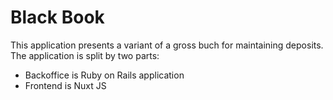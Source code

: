 # Black Book

This application presents a variant of a gross buch for maintaining deposits.
The application is split by two parts:
* Backoffice is Ruby on Rails application
* Frontend is Nuxt JS

